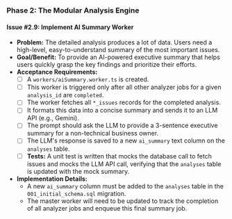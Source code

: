 ### **Phase 2: The Modular Analysis Engine**

#### **Issue #2.9: Implement AI Summary Worker**

- **Problem:** The detailed analysis produces a lot of data. Users need a high-level, easy-to-understand summary of the most important issues.
- **Goal/Benefit:** To provide an AI-powered executive summary that helps users quickly grasp the key findings and prioritize their efforts.
- **Acceptance Requirements:**
    - [ ] A `workers/aiSummary.worker.ts` is created.
    - [ ] This worker is triggered only after all other analyzer jobs for a given `analysis_id` are `completed`.
    - [ ] The worker fetches all `*_issues` records for the completed analysis.
    - [ ] It formats this data into a concise summary and sends it to an LLM API (e.g., Gemini).
    - [ ] The prompt should ask the LLM to provide a 3-sentence executive summary for a non-technical business owner.
    - [ ] The LLM's response is saved to a new `ai_summary` text column on the `analyses` table.
    - [ ] **Tests:** A unit test is written that mocks the database call to fetch issues and mocks the LLM API call, verifying that the `analyses` table is updated with the mock summary.
- **Implementation Details:**
    - A new `ai_summary` column must be added to the `analyses` table in the `001_initial_schema.sql` migration.
    - The master worker will need to be updated to track the completion of all analyzer jobs and enqueue this final summary job.